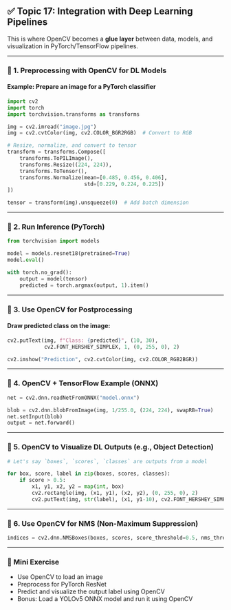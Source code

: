## ✅ Topic 17: Integration with Deep Learning Pipelines

This is where OpenCV becomes a **glue layer** between data, models, and visualization in PyTorch/TensorFlow pipelines.

---

### 🔹 1. Preprocessing with OpenCV for DL Models

#### Example: Prepare an image for a PyTorch classifier

```python
import cv2
import torch
import torchvision.transforms as transforms

img = cv2.imread("image.jpg")
img = cv2.cvtColor(img, cv2.COLOR_BGR2RGB)  # Convert to RGB

# Resize, normalize, and convert to tensor
transform = transforms.Compose([
    transforms.ToPILImage(),
    transforms.Resize((224, 224)),
    transforms.ToTensor(),
    transforms.Normalize(mean=[0.485, 0.456, 0.406],
                         std=[0.229, 0.224, 0.225])
])

tensor = transform(img).unsqueeze(0)  # Add batch dimension
```

---

### 🔹 2. Run Inference (PyTorch)

```python
from torchvision import models

model = models.resnet18(pretrained=True)
model.eval()

with torch.no_grad():
    output = model(tensor)
    predicted = torch.argmax(output, 1).item()
```

---

### 🔹 3. Use OpenCV for Postprocessing

#### Draw predicted class on the image:

```python
cv2.putText(img, f"Class: {predicted}", (10, 30),
            cv2.FONT_HERSHEY_SIMPLEX, 1, (0, 255, 0), 2)

cv2.imshow("Prediction", cv2.cvtColor(img, cv2.COLOR_RGB2BGR))
```

---

### 🔹 4. OpenCV + TensorFlow Example (ONNX)

```python
net = cv2.dnn.readNetFromONNX("model.onnx")

blob = cv2.dnn.blobFromImage(img, 1/255.0, (224, 224), swapRB=True)
net.setInput(blob)
output = net.forward()
```

---

### 🔹 5. OpenCV to Visualize DL Outputs (e.g., Object Detection)

```python
# Let's say `boxes`, `scores`, `classes` are outputs from a model

for box, score, label in zip(boxes, scores, classes):
    if score > 0.5:
        x1, y1, x2, y2 = map(int, box)
        cv2.rectangle(img, (x1, y1), (x2, y2), (0, 255, 0), 2)
        cv2.putText(img, str(label), (x1, y1-10), cv2.FONT_HERSHEY_SIMPLEX, 0.6, (0, 255, 0), 2)
```

---

### 🔹 6. Use OpenCV for NMS (Non-Maximum Suppression)

```python
indices = cv2.dnn.NMSBoxes(boxes, scores, score_threshold=0.5, nms_threshold=0.4)
```

---

### 🧪 Mini Exercise

* Use OpenCV to load an image
* Preprocess for PyTorch ResNet
* Predict and visualize the output label using OpenCV
* Bonus: Load a YOLOv5 ONNX model and run it using OpenCV

